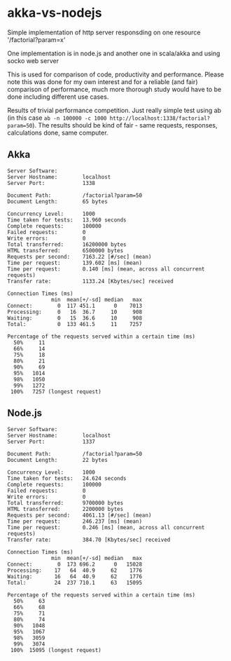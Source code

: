 akka-vs-nodejs
==============

Simple implementation of http server responsding on one resource '/factorial?param=x'

One implementation is in node.js and another one in scala/akka and using socko web server

This is used for comparison of code, productivity and performance. Please note this was done for my own interest and for a reliable (and fair) comparison of performance, much more thorough study would have to be done including different use cases.

Results of trivial performance competition. Just really simple test using ab (in this case `ab -n 100000 -c 1000 http://localhost:1338/factorial?param=50`). The results should be kind of fair - same requests, responses, calculations done, same computer.

Akka
-----------------------------------------------------------------------------------
```
Server Software:
Server Hostname:        localhost
Server Port:            1338

Document Path:          /factorial?param=50
Document Length:        65 bytes

Concurrency Level:      1000
Time taken for tests:   13.960 seconds
Complete requests:      100000
Failed requests:        0
Write errors:           0
Total transferred:      16200000 bytes
HTML transferred:       6500000 bytes
Requests per second:    7163.22 [#/sec] (mean)
Time per request:       139.602 [ms] (mean)
Time per request:       0.140 [ms] (mean, across all concurrent requests)
Transfer rate:          1133.24 [Kbytes/sec] received

Connection Times (ms)
              min  mean[+/-sd] median   max
Connect:        0  117 451.1      0    7013
Processing:     0   16  36.7     10     908
Waiting:        0   15  36.6     10     908
Total:          0  133 461.5     11    7257

Percentage of the requests served within a certain time (ms)
  50%     11
  66%     14
  75%     18
  80%     21
  90%     69
  95%   1014
  98%   1050
  99%   1272
 100%   7257 (longest request)
```

Node.js
-------------------------------------------------------------------------------------------------

```
Server Software:
Server Hostname:        localhost
Server Port:            1337

Document Path:          /factorial?param=50
Document Length:        22 bytes

Concurrency Level:      1000
Time taken for tests:   24.624 seconds
Complete requests:      100000
Failed requests:        0
Write errors:           0
Total transferred:      9700000 bytes
HTML transferred:       2200000 bytes
Requests per second:    4061.13 [#/sec] (mean)
Time per request:       246.237 [ms] (mean)
Time per request:       0.246 [ms] (mean, across all concurrent requests)
Transfer rate:          384.70 [Kbytes/sec] received

Connection Times (ms)
              min  mean[+/-sd] median   max
Connect:        0  173 696.2      0   15028
Processing:    17   64  40.9     62    1776
Waiting:       16   64  40.9     62    1776
Total:         24  237 710.1     63   15095

Percentage of the requests served within a certain time (ms)
  50%     63
  66%     68
  75%     71
  80%     74
  90%   1048
  95%   1067
  98%   3059
  99%   3074
 100%  15095 (longest request)
```
